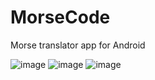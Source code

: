 # MorseCode
Morse translator app for Android

![image](https://github.com/TheEvilMandarin/MorseCode/assets/78357723/4a26dc1a-779c-424a-a998-a53e68464f09)
![image](https://github.com/TheEvilMandarin/MorseCode/assets/78357723/7c137217-5964-4250-8b66-775d01f9b386)
![image](https://github.com/TheEvilMandarin/MorseCode/assets/78357723/02e7e9d8-9e20-4ff9-893f-7ba0f7b2cc6c)
